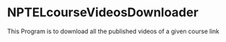 # NPTELcourseVideosDownloader
This Program is to download all the published videos of a given course link
